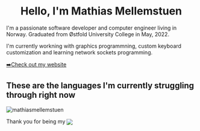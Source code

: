 <h1 align="center">Hello, I'm Mathias Mellemstuen</h1>
<p>I'm a passionate software developer and computer engineer living in Norway. Graduated from Østfold University College in May, 2022.</p>
<p>I'm currently workning with graphics programmning, custom keyboard customization and learning network sockets programming.</p>
<p><a href="https://mathias.mellemstuen.no" target="_blank"><g-emoji class="g-emoji" alias="arrow_right" fallback-src="https://github.githubassets.com/images/icons/emoji/unicode/27a1.png">➡️</g-emoji>Check out my website</a></p>

<h2>These are the languages I'm currently struggling through right now</h2>
<img align="center" src="https://github-readme-stats.vercel.app/api/top-langs?username=mathiasmellemstuen&show_icons=true&locale=en&layout=compact&theme=tokyonight" alt="mathiasmellemstuen" />


<p>Thank you for being my <img align="center" src="https://visitor-badge.laobi.icu/badge?page_id=mathiasmellemstuen.mathiasmellemstuen"></p>
